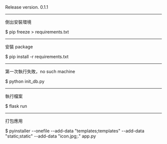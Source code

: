 Release version. 0.1.1

---

倒出安裝環境

$ pip freeze > requirements.txt

---

安裝 package

$ pip install -r requirements.txt

---

第一次執行失敗，no such machine

$ python init_db.py 

---

執行檔案

$ flask run

---

打包應用

$ pyinstaller --onefile --add-data "templates;templates" --add-data "static;static" --add-data "icon.jpg;." app.py


